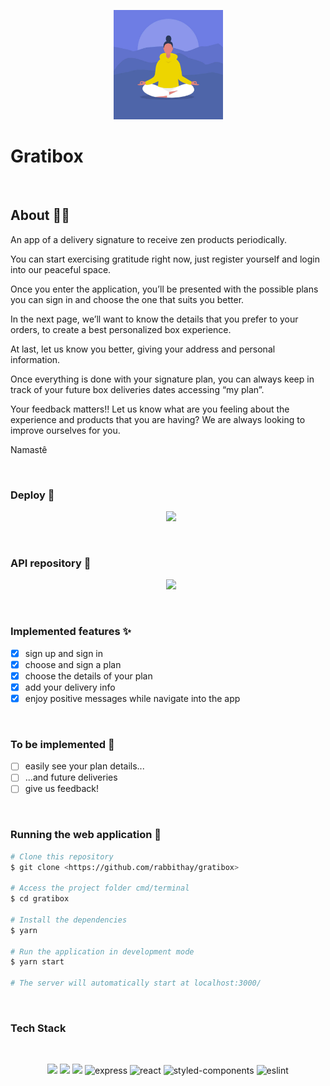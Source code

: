 <p align="center">
  <img src="src/assets/images/homepage.jpg" width="175" alt="gratibox" />
</p>

# Gratibox

<br>

## About 🧘‍♀️

<p>
An app of a delivery signature to receive zen products periodically.

You can start exercising gratitude right now, just register yourself and login into our peaceful space.

Once you enter the application, you’ll be presented with the possible plans you can sign in and choose the one that suits you better.

In the next page, we’ll want to know the details that you prefer to your orders, to create a best personalized box experience.

At last, let us know you better, giving your address and personal information.

Once everything is done with your signature plan, you can always keep in track of your future box deliveries dates accessing “my plan”.

Your feedback matters!! Let us know what are you feeling about the experience and products that you are having? We are always looking to improve ourselves for you.

Namastê
</p>
<br>

### Deploy 🙏

<p align="center">
<a style='margin-left: 10px;' href='https://gratibox-rouge.vercel.app/' target="_blank">
  <img src='https://img.shields.io/badge/vercel%20-%23000000.svg?&style=for-the-badge&logo=vercel&logoColor=white'>
</a>
</p>
<br>

### API repository 🧞

<p align="center">
<a style='margin-left: 10px;' href='https://github.com/rabbithay/gratibox-api' target="_blank">
<img src="https://img.shields.io/badge/GitHub-100000?style=for-the-badge&logo=github&logoColor=white" /></a>
</p>

<br>

### Implemented features ✨

- [x] sign up and sign in
- [x] choose and sign a plan
- [x] choose the details of your plan
- [x] add your delivery info
- [x] enjoy positive messages while navigate into the app

<br>

### To be implemented 🔮

- [ ] easily see your plan details...
- [ ] ...and future deliveries
- [ ] give us feedback!

<br>

### Running the web application 🦋

```bash
# Clone this repository
$ git clone <https://github.com/rabbithay/gratibox>

# Access the project folder cmd/terminal
$ cd gratibox

# Install the dependencies
$ yarn

# Run the application in development mode
$ yarn start

# The server will automatically start at localhost:3000/
```

<br>

### Tech Stack

<br>

<p align="center">
<img src="https://img.shields.io/badge/html5%20-%23E34F26.svg?&style=for-the-badge&logo=html5&logoColor=white"/>
<img src="https://img.shields.io/badge/css3%20-%231572B6.svg?&style=for-the-badge&logo=css3&logoColor=white"/>
<img src="https://img.shields.io/badge/javascript%20-%23323330.svg?&style=for-the-badge&logo=javascript&logoColor=%23F7DF1E"/>
<img alt='express' src="https://img.shields.io/badge/Express.js-000000?style=for-the-badge&logo=express&logoColor=white" />
<img alt='react' src="https://img.shields.io/badge/React-20232A?style=for-the-badge&logo=react&logoColor=61DAFB" />
<img alt='styled-components' src="https://img.shields.io/badge/styled--components-DB7093?style=for-the-badge&logo=styled-components&logoColor=white" />
<img alt="eslint" src="https://img.shields.io/badge/eslint-3A33D1?style=for-the-badge&logo=eslint&logoColor=white" />

</p>

<br>
